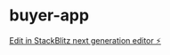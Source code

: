 # buyer-app

[Edit in StackBlitz next generation editor ⚡️](https://stackblitz.com/~/github.com/wonderer007/buyer-app)